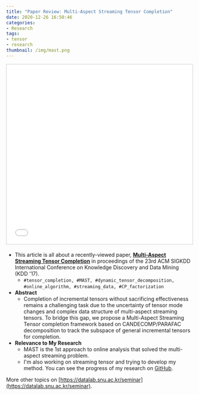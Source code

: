 ```yaml
---
title: "Paper Review: Multi-Aspect Streaming Tensor Completion"
date: 2020-12-26 16:50:46
categories:
- Research
tags:
- tensor
- research
thumbnail: /img/mast.png
---
```


<p align="center">
<iframe src="//www.slideshare.net/slideshow/embed_code/key/9xCQr4dgVbcet3" width="596" height="485" frameborder="0" marginwidth="0" marginheight="0" scrolling="no" style="border:1px solid #CCC; border-width:1px; margin-bottom:5px; max-width: 100%;" allowfullscreen></iframe></p>

* This article is all about a recently-viewed paper, [**Multi-Aspect Streaming Tensor Completion**](https://dl.acm.org/doi/pdf/10.1145/3097983.3098007) in proceedings of the 23rd ACM SIGKDD International Conference on Knowledge Discovery and Data Mining (KDD '17).
  * `#tensor_completion, #MAST, #dynamic_tensor_decomposition,`
  `#online_algorithm, #streaming_data, #CP_factorization`
* **Abstract**
  * Completion of incremental tensors without sacrificing effectiveness remains a challenging task due to the uncertainty of tensor mode changes and complex data structure of multi-aspect streaming tensors. To bridge this gap, we propose a Multi-Aspect Streaming Tensor completion framework based on CANDECOMP/PARAFAC decomposition to track the subspace of general incremental tensors for completion. 
* **Relevance to My Research**
  * MAST is the 1st approach to online analysis that solved the multi-aspect streaming problem.
  * I'm also working on streaming tensor and trying to develop my method. You can see the progress of my research on [GitHub](https://github.com/lucetre/online-tensor-decomposition).

More other topics on [https://datalab.snu.ac.kr/seminar](https://datalab.snu.ac.kr/seminar).